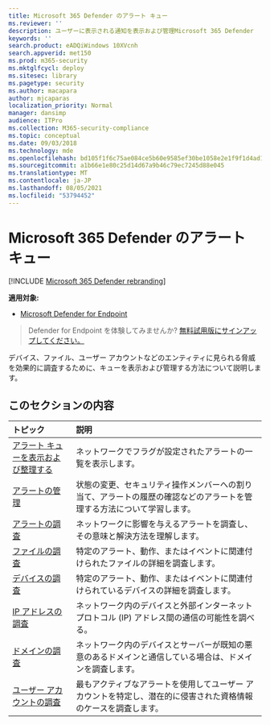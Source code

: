 ```yaml
---
title: Microsoft 365 Defender のアラート キュー
ms.reviewer: ''
description: ユーザーに表示される通知を表示および管理Microsoft 365 Defender
keywords: ''
search.product: eADQiWindows 10XVcnh
search.appverid: met150
ms.prod: m365-security
ms.mktglfcycl: deploy
ms.sitesec: library
ms.pagetype: security
ms.author: macapara
author: mjcaparas
localization_priority: Normal
manager: dansimp
audience: ITPro
ms.collection: M365-security-compliance
ms.topic: conceptual
ms.date: 09/03/2018
ms.technology: mde
ms.openlocfilehash: bd105f1f6c75ae084ce5b60e9585ef30be1058e2e1f9f1d4ad1ba8f3241f8d8e
ms.sourcegitcommit: a1b66e1e80c25d14d67a9b46c79ec7245d88e045
ms.translationtype: MT
ms.contentlocale: ja-JP
ms.lasthandoff: 08/05/2021
ms.locfileid: "53794452"
---
```

# <a name="alerts-queue-in-microsoft-365-defender"></a>Microsoft 365 Defender のアラート キュー

[!INCLUDE [Microsoft 365 Defender rebranding](../../includes/microsoft-defender.md)]

**適用対象:**
- [Microsoft Defender for Endpoint](https://go.microsoft.com/fwlink/p/?linkid=2154037)

> Defender for Endpoint を体験してみませんか? [無料試用版にサインアップしてください。](https://signup.microsoft.com/create-account/signup?products=7f379fee-c4f9-4278-b0a1-e4c8c2fcdf7e&ru=https://aka.ms/MDEp2OpenTrial?ocid=docs-wdatp-exposedapis-abovefoldlink)

デバイス、ファイル、ユーザー アカウントなどのエンティティに見られる脅威を効果的に調査するために、キューを表示および管理する方法について説明します。

## <a name="in-this-section"></a>このセクションの内容
トピック | 説明 
:---|:---
[アラート キューを表示および整理する](alerts-queue.md) | ネットワークでフラグが設定されたアラートの一覧を表示します。
[アラートの管理](manage-alerts.md) | 状態の変更、セキュリティ操作メンバーへの割り当て、アラートの履歴の確認などのアラートを管理する方法について学習します。
[アラートの調査](investigate-alerts.md)| ネットワークに影響を与えるアラートを調査し、その意味と解決方法を理解します。
[ファイルの調査](investigate-files.md)| 特定のアラート、動作、またはイベントに関連付けられたファイルの詳細を調査します。 
[デバイスの調査](investigate-machines.md)| 特定のアラート、動作、またはイベントに関連付けられているデバイスの詳細を調査します。 
[IP アドレスの調査](investigate-ip.md) | ネットワーク内のデバイスと外部インターネット プロトコル (IP) アドレス間の通信の可能性を調べる。
[ドメインの調査](investigate-domain.md) | ネットワーク内のデバイスとサーバーが既知の悪意のあるドメインと通信している場合は、ドメインを調査します。 
[ユーザー アカウントの調査](investigate-user.md) | 最もアクティブなアラートを使用してユーザー アカウントを特定し、潜在的に侵害された資格情報のケースを調査します。  



